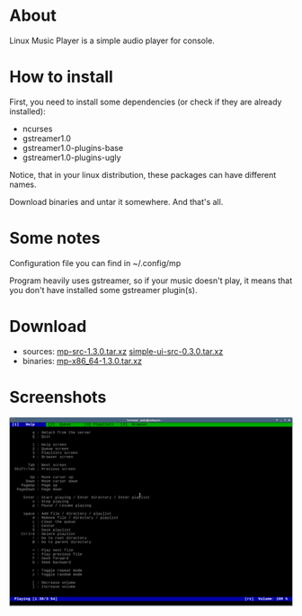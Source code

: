 # About

Linux Music Player is a simple audio player for console.

# How to install

First, you need to install some dependencies (or check if they
are already installed):

  * ncurses
  * gstreamer1.0
  * gstreamer1.0-plugins-base
  * gstreamer1.0-plugins-ugly

Notice, that in your linux distribution, these packages can have
different names.

Download binaries and untar it somewhere. And that's all.

# Some notes

Configuration file you can find in ~/.config/mp

Program heavily uses gstreamer, so if your music doesn't
play, it means that you don't have installed some gstreamer plugin(s).

# Download

  * sources: [mp-src-1.3.0.tar.xz][] [simple-ui-src-0.3.0.tar.xz][]
  * binaries: [mp-x86_64-1.3.0.tar.xz][]

[mp-src-1.3.0.tar.xz]: https://github.com/piotrborek/mp/raw/main/files/mp-src-1.3.0.tar.xz
[simple-ui-src-0.3.0.tar.xz]: https://github.com/piotrborek/mp/raw/main/files/simple-ui-src-0.3.0.tar.xz
[mp-x86_64-1.3.0.tar.xz]: https://github.com/piotrborek/mp/raw/main/files/mp-x86_64-1.3.0.tar.xz

# Screenshots

![](images/screenshot-1.png)
